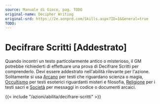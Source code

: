 ```yaml
---
source: Manuale di Gioco, pag. TODO
original-name: Decipher Writing
original-srd: https://2e.aonprd.com/Skills.aspx?ID=1&General=true
TODO:
---
```


# Decifrare Scritti \[Addestrato\]

Quando incontri un testo particolarmente antico o misterioso, il GM potrebbe
richiederti di effettuare una prova di Decifrare Scritti per comprenderlo. Devi
essere addestrato nell'abilità rilevante per l'azione. Solitamente si usa
[Arcano](/abilita/arcano) per testi che riguardano scienza o magia,
[Occultismo](/abilita/occultismo) per testi esoterici riguardanti misteri e
filosofia, [Religione](/abilita/religione) per i testi sacri e
[Società](/abilita/societa) per messaggi in codice o documenti arcaici.

{{< include "/azioni/abilita/decifrare-scritti" >}}
